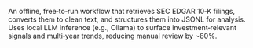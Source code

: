  An offline, free‑to‑run workflow that retrieves SEC EDGAR 10‑K filings, converts them to clean text, and structures them into JSONL for analysis. Uses local LLM inference (e.g., Ollama) to surface investment‑relevant signals and multi‑year trends, reducing manual review by ~80%.
